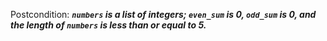 Postcondition: ***`numbers` is a list of integers; `even_sum` is 0, `odd_sum` is 0, and the length of `numbers` is less than or equal to 5.***